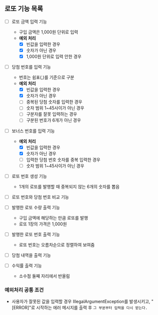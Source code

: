 ## 로또 기능 목록

- [ ] 로또 금액 입력 기능
    - 구입 금액은 1,000원 단위로 입력
    - **예외 처리**
        - [x] 빈값을 입력한 경우
        - [x] 숫자가 아닌 경우
        - [x] 1,000원 단위로 입력 안한 경우
- [ ] 당첨 번호를 입력 기능
    - 번호는 쉼표(,)를 기준으로 구분
    - **예외 처리**
        - [x] 빈값을 입력한 경우
        - [x] 숫자가 아닌 경우
        - [ ] 중복된 당첨 숫자를 입력한 경우
        - [ ] 숫자 범위 1~45사이가 아닌 경우
        - [ ] 구분자를 잘못 입력하는 경우
        - [ ] 구분된 번호가 6개가 아닌 경우
- [ ] 보너스 번호를 입력 기능
    - **예외 처리**
        - [x] 빈값을 입력한 경우
        - [x] 숫자가 아닌 경우
        - [ ] 입력한 당첨 번호 숫자를 중복 입력한 경우
        - [ ] 숫자 범위 1~45사이가 아닌 경우

- [ ] 로또 번호 생성 기능
    - 1개의 로또를 발행할 때 중복되지 않는 6개의 숫자를 뽑음
- [ ] 로또 번호와 당첨 번호 비교 기능

- [ ] 발행한 로또 수량 출력 기능
    - 구입 금액에 해당하는 만큼 로또를 발행
    - 로또 1장의 가격은 1,000원
- [ ] 발행한 로또 번호 출력 기능
    - 로또 번호는 오름차순으로 정렬하여 보여줌
- [ ] 당첨 내역을 출력 기능
- [ ] 수익률 출력 기능
    - 소수점 둘째 자리에서 반올림

### 예외처리 공통 조건

- 사용자가 잘못된 값을 입력할 경우 IllegalArgumentException를 발생시키고,
  "[ERROR]"로 시작하는 에러 메시지를 출력 후 `그 부분부터 입력을 다시 받는다.`